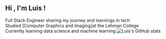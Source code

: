 
## Hi , I'm Luis !

 Full Stack Engineer sharing my journey and learnings in tech <br/>
 Studied [Computer Graphics and Imaging]at the Lehman College <br/>
 Currently learning data science and machine learning 
![Luis's GitHub stats](https://github-readme-stats.vercel.app/api?username=luissrsan)

 
